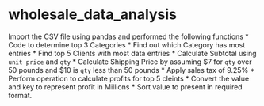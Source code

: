 # wholesale_data_analysis
Import the CSV file using pandas and performed the following functions
    * Code to determine top 3 Categories
    * Find out which Category has most entries
    * Find top 5 Clients with most data entries
    * Calculate Subtotal using `unit price` and `qty`
    * Calculate Shipping Price by assuming $7 for `qty` over 50 pounds and $10 is `qty` less than 50 pounds
    * Apply sales tax of 9.25%
    * Perform operation to calculate profits for top 5 cleints 
    * Convert the value and key to represent profit in Millions
    * Sort value to present in required format.